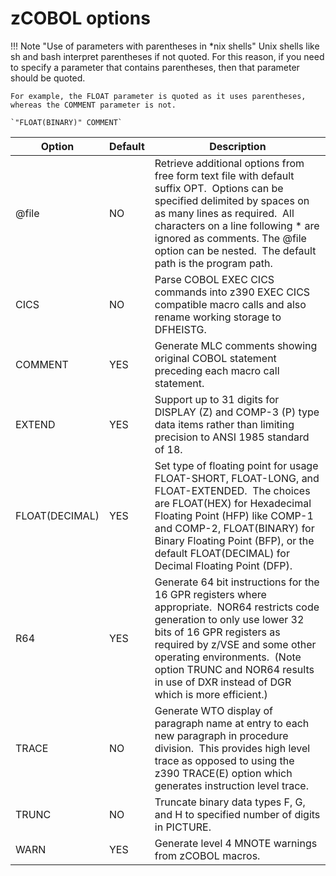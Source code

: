 # zCOBOL options

!!! Note "Use of parameters with parentheses in *nix shells"
    Unix shells like sh and bash interpret parentheses if not quoted. For this reason, if you need to specify a parameter that contains
    parentheses, then that parameter should be quoted. 
    
    For example, the FLOAT parameter is quoted as it uses parentheses, whereas the COMMENT parameter is not.

    `"FLOAT(BINARY)" COMMENT`

Option          | Default | Description
----------------|---------|------------
@file           | NO      | Retrieve additional options from free form text file with default suffix OPT.  Options can be specified delimited by spaces on as many lines as required.  All characters on a line following * are ignored as comments. The @file option can be nested.  The default path is the program path.
CICS            | NO      | Parse COBOL EXEC CICS commands into z390 EXEC CICS compatible macro calls and also rename working storage to DFHEISTG.
COMMENT         | YES     | Generate MLC comments showing original COBOL statement preceding each macro call statement.
EXTEND          | YES     | Support up to 31 digits for DISPLAY (Z) and COMP-3 (P) type data items rather than limiting precision to ANSI 1985 standard of 18.
FLOAT(DECIMAL)  | YES     | Set type of floating point for usage FLOAT-SHORT, FLOAT-LONG, and FLOAT-EXTENDED.  The choices are FLOAT(HEX) for Hexadecimal Floating Point (HFP) like COMP-1 and COMP-2, FLOAT(BINARY) for Binary Floating Point (BFP), or the default FLOAT(DECIMAL) for Decimal Floating Point (DFP).
R64             | YES     | Generate 64 bit instructions for the 16 GPR registers where appropriate.  NOR64 restricts code generation to only use lower 32 bits of 16 GPR registers as required by z/VSE and some other operating environments.  (Note option TRUNC and NOR64 results in use of DXR instead of DGR which is more efficient.)
TRACE           | NO      | Generate WTO display of paragraph name at entry to each new paragraph in procedure division.  This provides high level trace as opposed to using the z390 TRACE(E) option which generates instruction level trace.
TRUNC           | NO      | Truncate binary data types F, G, and H to specified number of digits in PICTURE.
WARN            | YES     | Generate level 4 MNOTE warnings from zCOBOL macros.
